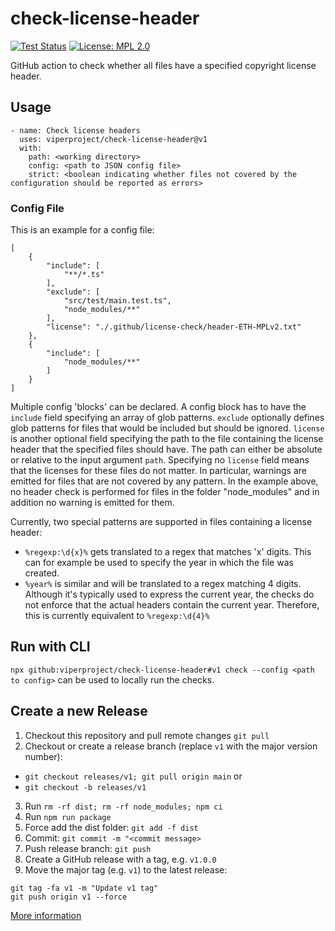 # check-license-header

[![Test Status](https://github.com/viperproject/check-license-header/workflows/build-test/badge.svg?branch=main)](https://github.com/viperproject/check-license-header/actions?query=workflow%3Abuild-test+branch%3Amain)
[![License: MPL 2.0](https://img.shields.io/badge/License-MPL%202.0-brightgreen.svg)](./LICENSE)

GitHub action to check whether all files have a specified copyright license header.

## Usage
```
- name: Check license headers
  uses: viperproject/check-license-header@v1
  with:
    path: <working directory>
    config: <path to JSON config file>
    strict: <boolean indicating whether files not covered by the configuration should be reported as errors>
```

### Config File
This is an example for a config file:
```
[
    {
        "include": [
            "**/*.ts"
        ],
        "exclude": [
            "src/test/main.test.ts",
            "node_modules/**"
        ],
        "license": "./.github/license-check/header-ETH-MPLv2.txt"
    },
    {
        "include": [
            "node_modules/**"
        ]
    }
]
```
Multiple config 'blocks' can be declared. A config block has to have the `include` field specifying an array of glob patterns.
`exclude` optionally defines glob patterns for files that would be included but should be ignored.
`license` is another optional field specifying the path to the file containing the license header that the specified files should have. 
The path can either be absolute or relative to the input argument `path`.
Specifying no `license` field means that the licenses for these files do not matter.
In particular, warnings are emitted for files that are not covered by any pattern.
In the example above, no header check is performed for files in the folder "node_modules" and in addition no warning is emitted for them.

Currently, two special patterns are supported in files containing a license header:
- `%regexp:\d{x}%` gets translated to a regex that matches 'x' digits. This can for example be used to specify the year in which the file was created.
- `%year%` is similar and will be translated to a regex matching 4 digits. Although it's typically used to express the current year, the checks do not enforce that the actual headers contain the current year. Therefore, this is currently equivalent to `%regexp:\d{4}%`

## Run with CLI
`npx github:viperproject/check-license-header#v1 check --config <path to config>` can be used to locally run the checks.

## Create a new Release
1. Checkout this repository and pull remote changes `git pull`
2. Checkout or create a release branch (replace `v1` with the major version number): 
  - `git checkout releases/v1; git pull origin main` or 
  - `git checkout -b releases/v1`
3. Run `rm -rf dist; rm -rf node_modules; npm ci`
4. Run `npm run package`
5. Force add the dist folder: `git add -f dist`
6. Commit: `git commit -m "<commit message>`
7. Push release branch: `git push`
8. Create a GitHub release with a tag, e.g. `v1.0.0`
9. Move the major tag (e.g. `v1`) to the latest release:
```
git tag -fa v1 -m "Update v1 tag"
git push origin v1 --force
```

[More information](https://github.com/actions/toolkit/blob/master/docs/action-versioning.md)
